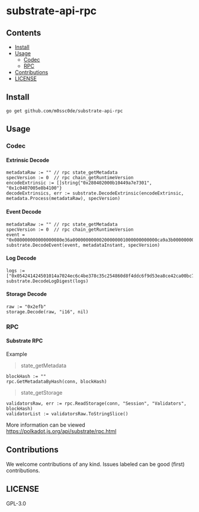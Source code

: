 # substrate-api-rpc

## Contents

- [Install](#Install)
- [Usage](#Usage)
   - [Codec](#Codec)
   - [RPC](#RPC)
- [Contributions](#Contributions)
- [LICENSE](#LICENSE)


## Install

```
go get github.com/m0ssc0de/substrate-api-rpc
```

## Usage

### Codec

#### Extrinsic Decode

```
metadataRaw := "" // rpc state_getMetadata
specVersion := 0  // rpc chain_getRuntimeVersion
encodeExtrinsic := []string{"0x280402000b10449a7e7301", "0x1c0407005e8b4100"}
decodeExtrinsics, err := substrate.DecodeExtrinsic(encodeExtrinsic, metadata.Process(metadataRaw), specVersion)
```

#### Event Decode

```
metadataRaw := "" // rpc state_getMetadata
specVersion := 0  // rpc chain_getRuntimeVersion
event = "0x080000000000000080e36a09000000000200000001000000000000ca9a3b00000000020000"
substrate.DecodeEvent(event, metadataInstant, specVersion)
```

#### Log Decode

```
logs := ["0x054241424501014a7024ec6c4be378c35c254860d8f4ddc6f9d53ea8ce42ca00bc77c280511f1cb4c93fbd825e3c7dcabb36221372a9b5359c496e095d31afc359bdb9fac45487"]
substrate.DecodeLogDigest(logs)
```

#### Storage Decode

```
raw := "0x2efb"
storage.Decode(raw, "i16", nil)
```


### RPC

#### Substrate RPC 

Example

> state_getMetadata

```
blockHash := ""
rpc.GetMetadataByHash(conn, blockHash)
```

> state_getStorage

```
validatorsRaw, err := rpc.ReadStorage(conn, "Session", "Validators", blockHash)
validatorList := validatorsRaw.ToStringSlice()
```

More information can be viewed https://polkadot.js.org/api/substrate/rpc.html


## Contributions

We welcome contributions of any kind. Issues labeled can be good (first) contributions.

## LICENSE

GPL-3.0